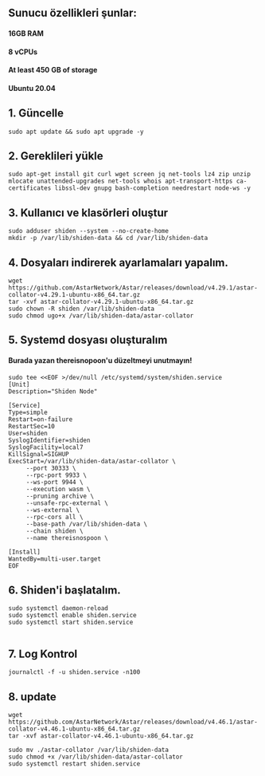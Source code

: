 ## Sunucu özellikleri şunlar:
#### 16GB RAM
#### 8 vCPUs
#### At least 450 GB of storage
#### Ubuntu 20.04

## 1. Güncelle
```
sudo apt update && sudo apt upgrade -y

```

## 2. Gereklileri yükle
```
sudo apt-get install git curl wget screen jq net-tools lz4 zip unzip mlocate unattended-upgrades net-tools whois apt-transport-https ca-certificates libssl-dev gnupg bash-completion needrestart node-ws -y

```
## 3. Kullanıcı ve klasörleri oluştur
```
sudo adduser shiden --system --no-create-home
mkdir -p /var/lib/shiden-data && cd /var/lib/shiden-data

```
## 4. Dosyaları indirerek ayarlamaları yapalım.
```
wget https://github.com/AstarNetwork/Astar/releases/download/v4.29.1/astar-collator-v4.29.1-ubuntu-x86_64.tar.gz
tar -xvf astar-collator-v4.29.1-ubuntu-x86_64.tar.gz
sudo chown -R shiden /var/lib/shiden-data
sudo chmod ugo+x /var/lib/shiden-data/astar-collator

```
## 5. Systemd dosyası oluşturalım
#### Burada yazan thereisnopoon'u düzeltmeyi unutmayın!

```
sudo tee <<EOF >/dev/null /etc/systemd/system/shiden.service
[Unit]
Description="Shiden Node"

[Service]
Type=simple
Restart=on-failure
RestartSec=10
User=shiden
SyslogIdentifier=shiden
SyslogFacility=local7
KillSignal=SIGHUP
ExecStart=/var/lib/shiden-data/astar-collator \
     --port 30333 \
     --rpc-port 9933 \
     --ws-port 9944 \
     --execution wasm \
     --pruning archive \
     --unsafe-rpc-external \
     --ws-external \
     --rpc-cors all \
     --base-path /var/lib/shiden-data \
     --chain shiden \
     --name thereisnospoon \

[Install]
WantedBy=multi-user.target
EOF

```
## 6. Shiden'i başlatalım.
```
sudo systemctl daemon-reload
sudo systemctl enable shiden.service
sudo systemctl start shiden.service


```
## 7. Log Kontrol
```
journalctl -f -u shiden.service -n100

```
## 8. update
```
wget https://github.com/AstarNetwork/Astar/releases/download/v4.46.1/astar-collator-v4.46.1-ubuntu-x86_64.tar.gz
tar -xvf astar-collator-v4.46.1-ubuntu-x86_64.tar.gz

```
```
sudo mv ./astar-collator /var/lib/shiden-data
sudo chmod +x /var/lib/shiden-data/astar-collator
sudo systemctl restart shiden.service

```



